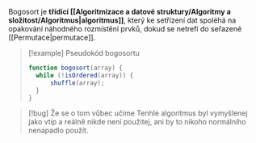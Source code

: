 Bogosort je **třídící [[Algoritmizace a datové struktury/Algoritmy a složitost/Algoritmus|algoritmus]]**, který ke setřízení dat spoléhá na opakování náhodného rozmístění prvků, dokud se netrefí do seřazené [[Permutace|permutace]].

>[!example] Pseudokód bogosortu
>```js
>function bogosort(array) {
>	while (!isOrdered(array)) {
>		shuffle(array);
>	}
>}
>```

>[!bug] Že se o tom vůbec učíme
>Tenhle algoritmus byl vymyšlenej jako vtip a reálně nikde není použitej, ani by to nikoho normálního nenapadlo použít.